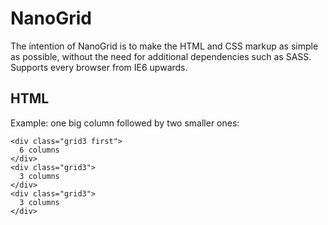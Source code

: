 # NanoGrid

The intention of NanoGrid is to make the HTML and CSS markup as simple as possible, without the need for additional dependencies such as SASS. Supports every browser from IE6 upwards.

## HTML

Example: one big column followed by two smaller ones:

    <div class="grid3 first">
      6 columns
    </div>
    <div class="grid3">
      3 columns
    </div>
    <div class="grid3">
      3 columns
    </div>